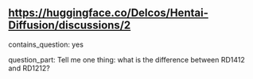 ## https://huggingface.co/Delcos/Hentai-Diffusion/discussions/2

contains_question: yes

question_part: Tell me one thing: what is the difference between RD1412 and RD1212?